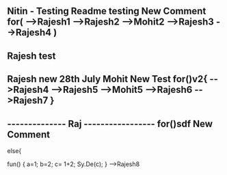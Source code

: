 Nitin - Testing Readme testing
New Comment
for(
    -->Rajesh1
    -->Rajesh2
    -->Mohit2
    -->Rajesh3
    -->Rajesh4
)
------------------
Rajesh test
------------------
Rajesh new 28th July
Mohit New Test
for()v2{
    -->Rajesh4
    -->Rajesh5
    -->Mohit5
    -->Rajesh6
    -->Rajesh7
}
------------------
-------------- Raj  -----------------
for()sdf
New Comment
------------------
else{

fun() {
a=1;
b=2;
c= 1+2;
Sy.De(c);
}
-->Rajesh8
